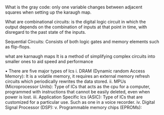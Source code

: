 What is the gray code: 
only one variable changes between adjacent squares when setting up the karaugh map. 

What are combinational circuits:
is the digital logic circuit in which the output depends on the combination of inputs at that point in time, with disregard to the past state of the inputs. 

Sequential Circuits:
Consists of both logic gates and memory elements such as flip-flops. 

what are karnaugh maps
It is a method of simplifying complex circuits into smaller ones to aid speed and performance


• There are five major types of Ics 
 i. DRAM (Dynamic random Access Memory): It is a volatile memory, it requires an external memory refresh circuits which periodically rewrites the data stored. 
 ii. MPUs (Microprocessor Units): Type of ICs that acts as the cpu for a computer, programmed with instructions that cannot be easily deleted, even when power is lost. 
 iii. Application Specific Ics (ASIC): Type of ICs that are customized for a particular use. Such as one in a voice recorder. 
 iv. Digital Signal Processor (DSP): 
 v. Programmable memory chips (EPROMs): 


